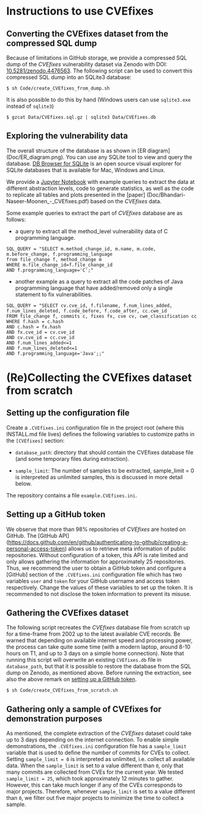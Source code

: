 # Instructions to use CVEfixes


## Converting the CVEfixes dataset from the compressed SQL dump

Because of limitations in GitHub storage, we provide a compressed SQL
dump of the _CVEfixes_ vulnerability dataset via Zenodo with DOI:
[10.5281/zenodo.4476563](https://doi.org/10.5281/zenodo.4476563). The
following script can be used to convert this compressed SQL dump into
an SQLite3 database:

```console
$ sh Code/create_CVEfixes_from_dump.sh
```

It is also possible to do this by hand (Windows users can use
`sqlite3.exe` instead of `sqlite3`)

```console
$ gzcat Data/CVEfixes.sql.gz | sqlite3 Data/CVEfixes.db
```

## Exploring the vulnerability data

The overall structure of the database is as shown in [ER diagram]
(Doc/ER_diagram.png). You can use any SQLite tool to view and query the
database. [DB Browser for SQLite](https://sqlitebrowser.org/) is an
open source visual explorer for SQLite databases that is available for
Mac, Windows and Linux.

We provide a [Jupyter Notebook](Examples/query_CVEfixes.ipynb) with
example queries to extract the data at different abstraction levels,
code to generate statistics, as well as the code to replicate all
tables and plots presented in the [paper]
(Doc/Bhandari-Naseer-Moonen_-_CVEfixes.pdf) based on the _CVEfixes_
data. 

Some example queries to extract the part of _CVEfixes_ database are as
follows:

- a query to extract all the method_level vulnerability data of C
  programming language.

```console
SQL_QUERY = "SELECT m.method_change_id, m.name, m.code, m.before_change, f.programming_language
from file_change f, method_change m
WHERE m.file_change_id=f.file_change_id
AND f.programming_language='C';"
```

- another example as a query to extract all the code patches of Java
  programming language that have added/removed only a single statement
  to fix vulnerabilities.

```console
SQL_QUERY = "SELECT cv.cve_id, f.filename, f.num_lines_added, f.num_lines_deleted, f.code_before, f.code_after, cc.cwe_id
FROM file_change f, commits c, fixes fx, cve cv, cwe_classification cc
WHERE f.hash = c.hash
AND c.hash = fx.hash
AND fx.cve_id = cv.cve_id
AND cv.cve_id = cc.cve_id
AND f.num_lines_added<=1
AND f.num_lines_deleted<=1
AND f.programming_language='Java';;"
```



# (Re)Collecting the CVEfixes dataset from scratch


## Setting up the configuration file

Create a `.CVEfixes.ini` configuration file in the project root
(where this INSTALL.md file lives) defines the following variables 
to customize paths in the `[CVEfixes]` section: 

* `database_path`: directory that should contain the CVEfixes 
  database file (and some temporary files during extraction). 

* `sample_limit`: The number of samples to be extracted, 
  sample_limit = 0 is interpreted as unlimited samples, 
  this is discussed in more detail below. 

The repository contains a file `example.CVEfixes.ini`.


## Setting up a GitHub token

We observe that more than 98% repositories of _CVEfixes_ are hosted on
GitHub. The [GitHub API]
(https://docs.github.com/en/github/authenticating-to-github/creating-a-personal-access-token)
allows us to retrieve meta information of public repositories. Without
configuration of a token, this API is rate limited and only allows
gathering the information for approximately 25 repositories. Thus, we
recommend the user to obtain a GitHub token and configure a [GitHub]
section of the `.CVEfixes.ini` configuration file which has two
variables `user` and `token` for your GitHub username and access token
respectively. Change the values of these variables to set up the token.
It is recommended to not disclose the token information to prevent its
misuse.


## Gathering the CVEfixes dataset

The following script recreates the _CVEfixes_ database file from scratch
up for a time-frame from 2002 up to the latest available CVE records. Be
warned that depending on available internet speed and processing power,
the process can take quite some time (with a modern laptop, around 8-10
hours on T1, and up to 3 days on a simple home connection). Note that
running this script will overwrite an existing `CVEfixes.db`  file in
`database_path`, but that it is possible to restore the database from
the SQL dump on Zenodo, as mentioned above. Before running the
extraction, see also the above remark on [setting up a GitHub
token](#setting-up-a-github-token).


```console
$ sh Code/create_CVEfixes_from_scratch.sh
```

## Gathering only a sample of CVEfixes for demonstration purposes

As mentioned, the complete extraction of the _CVEfixes_ dataset could
take up to 3 days depending on the internet connection. To enable simple
demonstrations, the `.CVEfixes.ini` configuration file has a
`sample_limit` variable that is used to define the number of commits for
CVEs to collect. Setting `sample_limit = 0` is interpreted as unlimited,
i.e. collect all available data. When the `sample_limit` is set to a
value different than `0`, only that many commits are collected from CVEs
for the current year. We tested `sample_limit = 25`, which took
approximately 12 minutes to gather. However, this can take much longer
if any of the CVEs corresponds to major projects. Therefore, whenever
`sample_limit` is set to a value different than `0`, we filter out five
major projects to minimize the time to collect a sample. 


